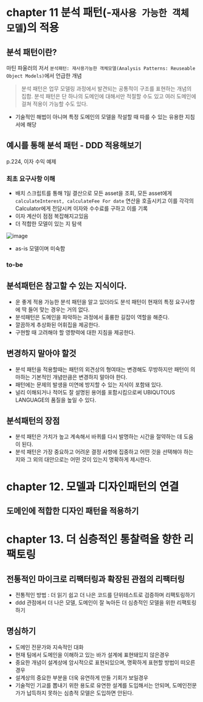 # chapter 11 분석 패턴(-`재사용 가능한 객체 모델`)의 적용
## 분석 패턴이란?
마틴 파울러의 저서 `분석패턴: 재사용가능한 객체모델(Analysis Patterns: Reuseable Object Models)`에서 언급한 개념

> 분석 패턴은 업무 모델링 과정에서 발견되는 공통적이 구조를 표현하는 개념의 집합. 분석 패턴은 단 하나의 도메인에 대해서만 적절할 수도 있고 여러 도메인에 걸쳐 적용이 가능할 수도 있다.

- 기술적인 해법이 아니며 특정 도메인의 모델을 작설할 때 따를 수 있는 유용한 지침서에 해당

## 예시를 통해 분석 패턴 - DDD 적용해보기

p.224, 이자 수익 예제 

### 최초 요구사항 이해
- 배치 스크립트를 통해 1일 결산으로 모든 asset을 조회, 모든 asset에게 `calculateInterest, calculateFee For date` 연산을 호출시키고 이를 각각의 Calculator에게 전담시켜 이자와 수수료를 구하고 이를 기록
- 이자 계산이 점점 복잡해지고있음
- 더 적합한 모델이 있는 지 탐색

![image](https://user-images.githubusercontent.com/85499582/188073898-de7bd54e-668e-4c1e-950c-3c89af8ddd36.png)

- as-is 모델이며 미숙함

### to-be



## 분석패턴은 참고할 수 있는 지식이다.
- 운 좋게 적용 가능한 분석 패턴을 알고 있더라도 분석 패턴이 현재의 특정 요구사항에 딱 들어 맞는 경우는 거의 없다.
- 분석패턴은 도메인을 파악하는 과정에서 훌륭한 길잡이 역할을 해준다.
- 깔끔하게 추상화된 어휘집을 제공한다.
- 구현할 때 고려해야 할 영향력에 대한 지침을 제공한다.
## 변경하지 말아야 할것
- 분석 패턴을 적용할때는 패턴의 외견상의 형여태는 변경해도 무방하지만 패턴이 의마하는 기본적인 개념만큼은 변경하지 말아야 한다.
- 패턴에는 문제의 발생을 미연에 방지할 수 있는 지식이 포함돼 있다.
- 널리 이해되거나 적어도 잘 설명된 용어를 포함시킴으로써 UBIQUTOUS LANGUAGE의 품질을 높일 수 있다.
## 분석패턴의 장점
- 분석 패턴은 가치가 높고 계속해서 바퀴를 다시 발명하는 시간을 절약하는 데 도움이 된다.
- 분석 패턴은 가장 중요하고 어려운 결정 사항에 집중하고 어떤 것을 선택해야 하는지와 그 외의 대안으로는 어떤 것이 있는지 명확하게 제시한다.


# chapter 12. 모델과 디자인패턴의 연결

## 도메인에 적합한 디자인 패턴을 적용하기

# chapter 13. 더 심층적인 통찰력을 향한 리팩토링

## 전통적인 마이크로 리팩터링과 확장된 관점의 리팩터링
- 전통적인 방법 : 더 읽기 쉽고 더 나은 코드를 단위테스트로 검증하며 리팩토링하기
- ddd 관점에서 더 나은 모델, 도메인이 잘 녹아든 더 심층적인 모델을 위한 리팩토링하기

## 명심하기

- 도메인 전문가와 지속적인 대화
- 현재 팀에서 도메인을 이해하고 있는 바가 설계에 표현돼있지 않은경우
- 중요한 개념이 설계상에 암시적으로 표현되있으며, 명확하게 표현할 방법이 떠오른경우
- 설계상의 중요한 부분을 더욱 유연하게 만들 기회가 보일경우
- 기술적인 기교를 뽑내기 위한 용도로 유연한 설계를 도입해서는 안되며, 도메인전문가가 납득하지 못하는 심층적 모델은 도입하면 안된다.
